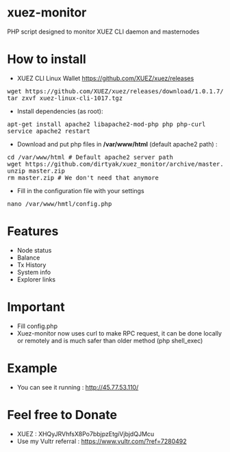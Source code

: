 # xuez-monitor

PHP script designed to monitor XUEZ CLI daemon and masternodes

# How to install

- XUEZ CLI Linux Wallet https://github.com/XUEZ/xuez/releases
<pre>
wget https://github.com/XUEZ/xuez/releases/download/1.0.1.7/xuez-linux-cli-1017.tgz
tar zxvf xuez-linux-cli-1017.tgz
</pre>
- Install dependencies (as root):
<pre>
apt-get install apache2 libapache2-mod-php php php-curl
service apache2 restart
</pre>
- Download and put php files in <b>/var/www/html</b> (default apache2 path) :
<pre>
cd /var/www/html # Default apache2 server path
wget https://github.com/dirtyak/xuez_monitor/archive/master.zip
unzip master.zip
rm master.zip # We don't need that anymore
</pre>
- Fill in the configuration file with your settings
<pre>
nano /var/www/hmtl/config.php
</pre>

# Features
- Node status
- Balance
- Tx History
- System info
- Explorer links

# Important
- Fill config.php
- Xuez-monitor now uses curl to make RPC request, it can be done locally or remotely and is much safer than older method (php shell_exec)

# Example
- You can see it running : http://45.77.53.110/

# Feel free to Donate
- XUEZ : XHQyJRVhfsX8Po7bbjpzEtgiVjbjdQJMcu
- Use my Vultr referral : https://www.vultr.com/?ref=7280492
